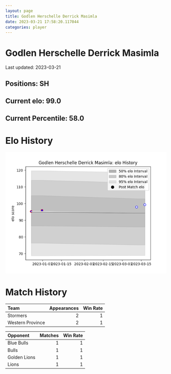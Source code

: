 ```yaml
---  
layout: page  
title: Godlen Herschelle Derrick Masimla  
date: 2023-03-21 17:58:20.117044  
categories: player  
---
```

# Godlen Herschelle Derrick Masimla


Last updated: 2023-03-21
## Positions: SH

## Current elo: 99.0

## Current Percentile: 58.0

# Elo History


![elo history](history_GodlenHerschelleDerrickMasimla.png)
# Match History


| Team             |   Appearances |   Win Rate |
|:-----------------|--------------:|-----------:|
| Stormers         |             2 |          1 |
| Western Province |             2 |          1 |

| Opponent     |   Matches |   Win Rate |
|:-------------|----------:|-----------:|
| Blue Bulls   |         1 |          1 |
| Bulls        |         1 |          1 |
| Golden Lions |         1 |          1 |
| Lions        |         1 |          1 |